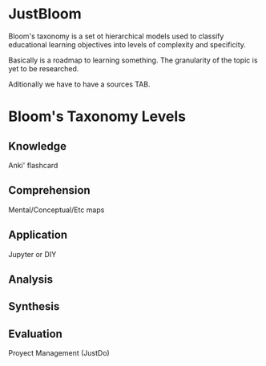 # JustBloom

Bloom's taxonomy is a set ot hierarchical models used to classify educational learning objectives into levels of complexity and specificity.

Basically is a roadmap to learning something. The granularity of the topic is yet to be researched.

Aditionally we have to have a sources TAB.

# Bloom's Taxonomy Levels

## Knowledge

Anki' flashcard
 
## Comprehension

Mental/Conceptual/Etc maps

## Application

Jupyter or DIY

## Analysis

## Synthesis

## Evaluation

Proyect Management (JustDo)